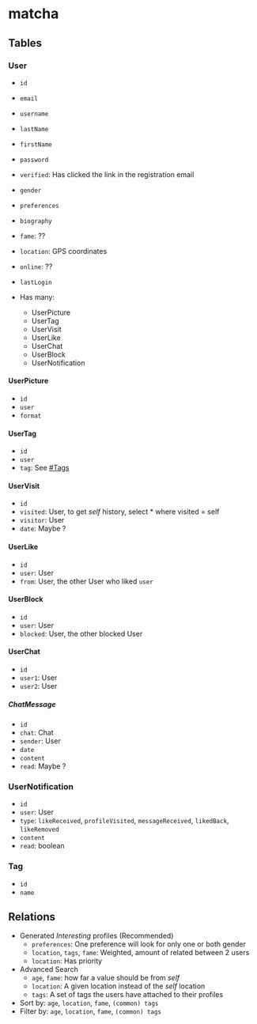 # matcha

## Tables

### User

* ``id``
* ``email``
* ``username``
* ``lastName``
* ``firstName``
* ``password``
* ``verified``: Has clicked the link in the registration email
* ``gender``
* ``preferences``
* ``biography``
* ``fame``: ??
* ``location``: GPS coordinates
* ``online``: ??
* ``lastLogin``

* Has many:
	* UserPicture
	* UserTag
	* UserVisit
	* UserLike
	* UserChat
	* UserBlock
	* UserNotification

#### UserPicture

* ``id``
* ``user``
* ``format``

#### UserTag

* ``id``
* ``user``
* ``tag``: See [#Tags](#Tags)

#### UserVisit

* ``id``
* ``visited``: User, to get *self* history, select * where visited = self
* ``visitor``: User
* ``date``: Maybe ?

#### UserLike

* ``id``
* ``user``: User
* ``from``: User, the other User who liked ``user``

#### UserBlock

* ``id``
* ``user``: User
* ``blocked``: User, the other blocked User

#### UserChat

* ``id``
* ``user1``: User
* ``user2``: User

##### ChatMessage

* ``id``
* ``chat``: Chat
* ``sender``: User
* ``date``
* ``content``
* ``read``: Maybe ?

### UserNotification

* ``id``
* ``user``: User
* ``type``: ``likeReceived``, ``profileVisited``, ``messageReceived``, ``likedBack``, ``likeRemoved``
* ``content``
* ``read``: boolean

### Tag

* ``id``
* ``name``

## Relations

* Generated *Interesting* profiles (Recommended)
	* ``preferences``: One preference will look for only one or both gender
	* ``location``, ``tags``, ``fame``: Weighted, amount of related between 2 users
	* ``location``: Has priority
* Advanced Search
	* ``age``, ``fame``: how far a value should be from *self*
	* ``location``: A given location instead of the *self* location
	* ``tags``: A set of tags the users have attached to their profiles
* Sort by: ``age``, ``location``, ``fame``, ``(common) tags``
* Filter by: ``age``, ``location``, ``fame``, ``(common) tags``
